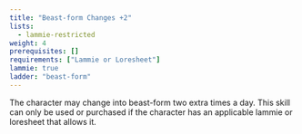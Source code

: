 ```yaml
---
title: "Beast-form Changes +2"
lists:
  - lammie-restricted
weight: 4
prerequisites: []
requirements: ["Lammie or Loresheet"]
lammie: true
ladder: "beast-form"
---
```


The character may change into beast-form two extra times a day. This skill can only be used or purchased if the character has an applicable lammie or loresheet that allows it.
